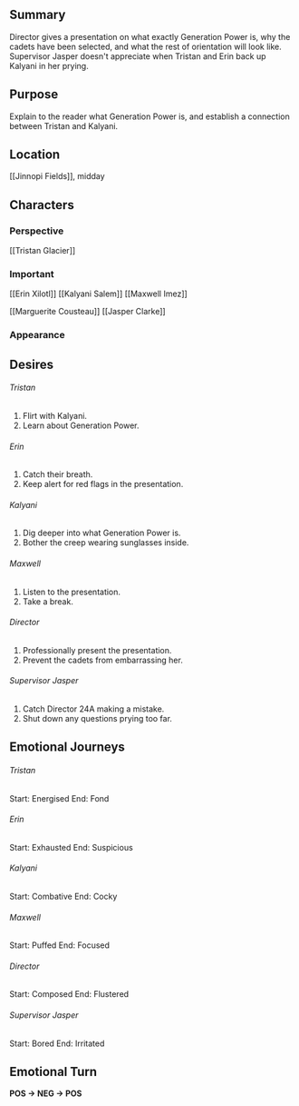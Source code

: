 ## Summary
Director gives a presentation on what exactly Generation Power is, why the cadets have been selected, and what the rest of orientation will look like. Supervisor Jasper doesn't appreciate when Tristan and Erin back up Kalyani in her prying.
## Purpose
Explain to the reader what Generation Power is, and establish a connection between Tristan and Kalyani.
## Location
[[Jinnopi Fields]], midday
## Characters 
### Perspective
[[Tristan Glacier]]
### Important
[[Erin Xilotl]]
[[Kalyani Salem]]
[[Maxwell Imez]]

[[Marguerite Cousteau]]
[[Jasper Clarke]]
### Appearance
## Desires
###### Tristan
1. Flirt with Kalyani.
2. Learn about Generation Power.
###### Erin
1. Catch their breath.
2. Keep alert for red flags in the presentation.
###### Kalyani
1. Dig deeper into what Generation Power is.
2. Bother the creep wearing sunglasses inside.
###### Maxwell
1. Listen to the presentation.
2. Take a break.
###### Director
1. Professionally present the presentation.
2. Prevent the cadets from embarrassing her.
###### Supervisor Jasper
1. Catch Director 24A making a mistake.
2. Shut down any questions prying too far.
## Emotional Journeys
###### Tristan
Start: Energised
End: Fond
###### Erin
Start: Exhausted
End: Suspicious
###### Kalyani
Start: Combative
End: Cocky
###### Maxwell
Start: Puffed
End: Focused
###### Director
Start: Composed
End: Flustered
###### Supervisor Jasper
Start: Bored
End: Irritated
## Emotional Turn
**POS -> NEG -> POS**